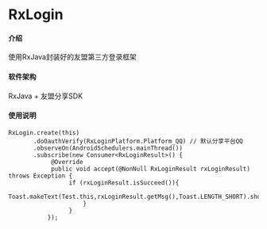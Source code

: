 # RxLogin

#### 介绍
使用RxJava封装好的友盟第三方登录框架

#### 软件架构
RxJava + 友盟分享SDK

 

#### 使用说明

```
RxLogin.create(this)
       .doOauthVerify(RxLoginPlatform.Platform_QQ) // 默认分享平台QQ
       .observeOn(AndroidSchedulers.mainThread()) 
       .subscribe(new Consumer<RxLoginResult>() {
            @Override
            public void accept(@NonNull RxLoginResult rxLoginResult) throws Exception {
                 if (rxLoginResult.isSucceed()){
                       Toast.makeText(Test.this,rxLoginResult.getMsg(),Toast.LENGTH_SHORT).show();
                     }
                 }
           });
```

 
 